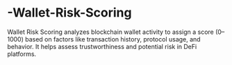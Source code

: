 # -Wallet-Risk-Scoring
Wallet Risk Scoring analyzes blockchain wallet activity to assign a score (0–1000) based on factors like transaction history, protocol usage, and behavior. It helps assess trustworthiness and potential risk in DeFi platforms.
